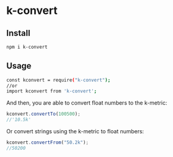 # k-convert

## Install

```sh
npm i k-convert
```

## Usage

```sh
const kconvert = require("k-convert");
//or
import kconvert from 'k-convert';
```

And then, you are able to convert float numbers to the k-metric:

```javascript
kconvert.convertTo(100500);
//'10.5k'
```

Or convert strings using the k-metric to float numbers:

```javascript
kconvert.convertFrom("50.2k");
//50200
```